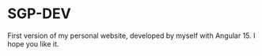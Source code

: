 # SGP-DEV
First version of my personal website, developed by myself with Angular 15. I hope you like it.
